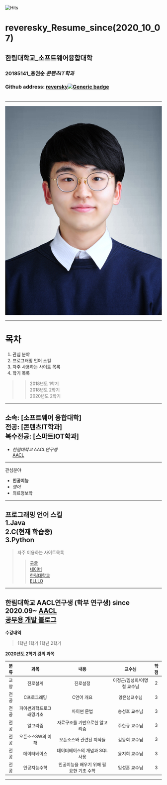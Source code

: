 ![Hits](https://hits.seeyoufarm.com/api/count/incr/badge.svg?url=https://github.com/reversesky)
# reveresky_Resume_since(2020_10_07)
## 한림대학교_소프트웨어융합대학
### 20185141_용권순 *콘텐츠IT학과*
### Github address: [reversky][github][![Generic badge](https://img.shields.io/badge/github-go-blue?logo=github)](https://github.com/reversesky)<br><br>
------
<img src =KakaoTalk_20220222_113424548.jpg>   
<!이미지를 삽입하는 방법, height는 세로를 width는 높이를 나타낸다. >


******  
# 목차
1. 관심 분야
2. 프로그래밍 언어 스킬
3. 자주 사용하는 사이트 목록
4. 학기 목록
>>2018년도 1학기  
>>2018년도 2학기  
>>2020년도 2학기  
*******  
소속: [소프트웨어 융합대학]   
전공: [콘텐츠IT학과]    
복수전공: [스마트IOT학과]   
--------------
* *한림대학교 AACL연구생*  
[AACL][aacl]
-----------
관심분야   
* **인공지능**   
* *영어*
* 의료정보학  
--------
 프로그래밍 언어 스킬    
1.Java  
2.C(현재 학습중)  
3.Python    
------
>자주 이용하는 사이트목록 
>> [구글][google]   
>> [네이버][naver]   
>> [한림대학교][hallym]   
>> [ELLLO][elllo]
--------
한림대학교 AACL연구생 (학부 연구생) since 2020.09~
[AACL][aacl]  
[공부용 개발 블로그](https://velog.io/@reversesky)
---------

**수강내역**
> 1학년 1학기
> 1학년 2학기

**2020년도 2학기 강의 과목**   

|분류|과목|내용|교수님|학점|
|:---:|:---:|:---:|:---:|:---:|
|교양|진로설계|진로설정|이정근/임성희/이명철 교수님|2|
|전공|C프로그래밍|C언어 개요|양은샘교수님|3|
|전공|파이썬과학프로그래밍기초|파이썬 문법|송성호 교수님|3|
|전공|알고리즘|자료구조를 기반으로한 알고리즘|주한규 교수님|3|
|전공|오픈소스SW의 이해|오픈소스와 관련된 지식들|김동회 교수님|3|
|전공|데이터베이스|데이터베이스의 개념과 SQL사용|윤지희 교수님|3|
|전공|인공지능수학|인공지능을 배우기 위해 필요한 기초 수학|임성훈 교수님|3|   
------------



     
     
[aacl]:https://sites.google.com/view/ai-comm-lab/home
[github]: http://github.com/reversesky  
[google]: http://www.google.com  
[naver]: http://www.naver.com   
[hallym]: http://www.hallym.ac.kr  
[elllo]: https://www.elllo.org/index.htm
